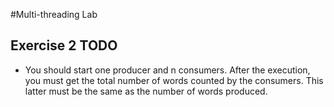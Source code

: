 #Multi-threading Lab

## Exercise 2 TODO

 * You should start one producer and n consumers. After the execution, you must get the total number of words counted by the consumers. This latter must be the same as the number of words produced.

